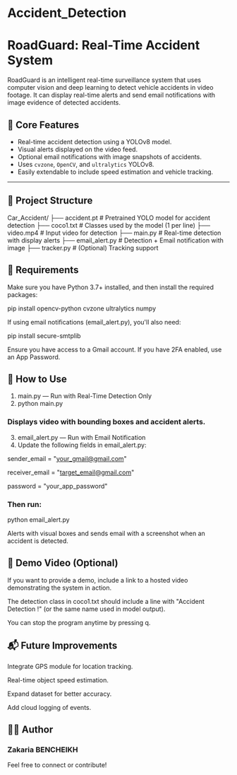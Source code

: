 # Accident_Detection
# RoadGuard: Real-Time Accident System

RoadGuard is an intelligent real-time surveillance system that uses computer vision and deep learning to detect vehicle accidents in video footage. It can display real-time alerts and send email notifications with image evidence of detected accidents.

## 🧠 Core Features

- Real-time accident detection using a YOLOv8 model.
- Visual alerts displayed on the video feed.
- Optional email notifications with image snapshots of accidents.
- Uses `cvzone`, `OpenCV`, and `ultralytics` YOLOv8.
- Easily extendable to include speed estimation and vehicle tracking.

---

## 📂 Project Structure

Car_Accident/
├── accident.pt # Pretrained YOLO model for accident detection
├── coco1.txt # Classes used by the model (1 per line)
├── video.mp4 # Input video for detection
├── main.py # Real-time detection with display alerts
├── email_alert.py # Detection + Email notification with image
├── tracker.py # (Optional) Tracking support


## 🔧 Requirements

Make sure you have Python 3.7+ installed, and then install the required packages:

pip install opencv-python cvzone ultralytics numpy

If using email notifications (email_alert.py), you'll also need:

pip install secure-smtplib

Ensure you have access to a Gmail account. If you have 2FA enabled, use an App Password.

## 🚀 How to Use

1. main.py — Run with Real-Time Detection Only
2. python main.py

### Displays video with bounding boxes and accident alerts.

3. email_alert.py — Run with Email Notification
4. Update the following fields in email_alert.py:

sender_email = "your_gmail@gmail.com"

receiver_email = "target_email@gmail.com"

password = "your_app_password"

### Then run:

python email_alert.py

Alerts with visual boxes and sends email with a screenshot when an accident is detected.

## 🧪 Demo Video (Optional)

If you want to provide a demo, include a link to a hosted video demonstrating the system in action.

The detection class in coco1.txt should include a line with "Accident Detection !" (or the same name used in model output).

You can stop the program anytime by pressing q.

## 📬 Future Improvements

Integrate GPS module for location tracking.

Real-time object speed estimation.

Expand dataset for better accuracy.

Add cloud logging of events.

## 👨‍💻 Author

### Zakaria BENCHEIKH

Feel free to connect or contribute!
